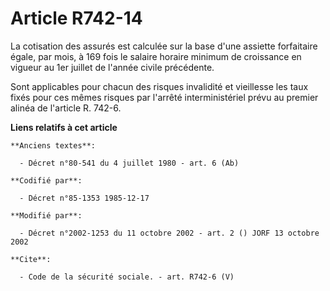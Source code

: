 # Article R742-14

La cotisation des assurés est calculée sur la base d'une assiette forfaitaire égale, par mois, à 169 fois le salaire horaire
minimum de croissance en vigueur au 1er juillet de l'année civile précédente.

Sont applicables pour chacun des risques invalidité et vieillesse les taux fixés pour ces mêmes risques par l'arrêté
interministériel prévu au premier alinéa de l'article R. 742-6.

**Liens relatifs à cet article**

	**Anciens textes**:

	  - Décret n°80-541 du 4 juillet 1980 - art. 6 (Ab)

	**Codifié par**:

	  - Décret n°85-1353 1985-12-17

	**Modifié par**:

	  - Décret n°2002-1253 du 11 octobre 2002 - art. 2 () JORF 13 octobre 2002

	**Cite**:

	  - Code de la sécurité sociale. - art. R742-6 (V)
